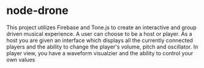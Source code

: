 # node-drone

This project utilizes Firebase and Tone.js to create an interactive and group driven musical experience.
A user can choose to be a host or player. As a host you are given an interface which displays all the currently connected players
and the ability to change the player's volume, pitch and oscillator.
In player view, you have a waveform visualzier and the ability to control your own values





